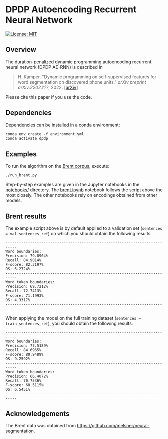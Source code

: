 # DPDP Autoencoding Recurrent Neural Network

[![License: MIT](https://img.shields.io/badge/License-MIT-blue.svg)](license.md)


## Overview

The duration-penalized dynamic programming autoencoding recurrent neural
network (DPDP AE-RNN) is described in

> H. Kamper, "Dynamic programming on self-supervised features for word
> segmentation on discovered phone units," *arXiv preprint arXiv:2202.???*,
> 2022. [[arXiv](https://arxiv.org/????)]

Please cite this paper if you use the code.


## Dependencies

Dependencies can be installed in a conda environment:

    conda env create -f environment.yml
    conda activate dpdp


## Examples

To run the algorithm on the [Brent corpus](https://arxiv.org/abs/cs/9905007),
execute:

    ./run_brent.py

Step-by-step examples are given in the Jupyter notebooks in the
[notebooks/](notebooks/) directory. The [brent.ipynb](notebooks/brent.ipynb)
notebook follows the script above the most closely. The other notebooks rely on
encodings obtained from other models.


## Brent results

The example script above is by default applied to a validation set (`sentences
= val_sentences_ref`) on which you should obtain the following results:

    ---------------------------------------------------------------------------
    Word boundaries:
    Precision: 79.8904%
    Recall: 84.9014%
    F-score: 82.3197%
    OS: 6.2724%
    ---------------------------------------------------------------------------
    Word token boundaries:
    Precision: 69.7212%
    Recall: 72.7413%
    F-score: 71.1993%
    OS: 4.3317%
    ---------------------------------------------------------------------------

When applying the model on the full training dataset (`sentences =
train_sentences_ref`), you should obtain the following results:

    ---------------------------------------------------------------------------
    Word boundaries:
    Precision: 77.5189%
    Recall: 84.6965%
    F-score: 80.9489%
    OS: 9.2592%
    ---------------------------------------------------------------------------
    Word token boundaries:
    Precision: 66.4072%
    Recall: 70.7536%
    F-score: 68.5115%
    OS: 6.5451%
    ---------------------------------------------------------------------------


## Acknowledgements

The Brent data was obtained from
<https://github.com/melsner/neural-segmentation>.
